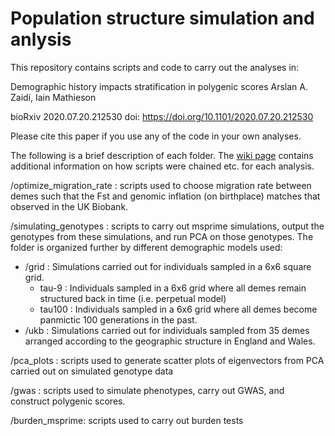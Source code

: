 # Population structure simulation and anlysis

This repository contains scripts and code to carry out the analyses in:

Demographic history impacts stratification in polygenic scores
Arslan A. Zaidi, Iain Mathieson

bioRxiv 2020.07.20.212530
doi: https://doi.org/10.1101/2020.07.20.212530

Please cite this paper if you use any of the code in your own analyses.

The following is a brief description of each folder. The [wiki page](https://github.com/Arslan-Zaidi/popstructure/wiki) contains additional information on how scripts were chained etc. for each analysis.

/optimize_migration_rate : scripts used to choose migration rate between demes such that the Fst and genomic inflation (on birthplace) matches that observed in the UK Biobank.

/simulating_genotypes : scripts to carry out msprime simulations, output the genotypes from these simulations, and run PCA on those genotypes. The folder is organized further by different demographic models used:
  - /grid : Simulations carried out for individuals sampled in a 6x6 square grid.
    - tau-9 : Individuals sampled in a 6x6 grid where all demes remain structured back in time (i.e. perpetual model)
    - tau100 : Individuals sampled in a 6x6 grid where all demes become panmictic 100 generations in the past.
  - /ukb : Simulations carried out for individuals sampled from 35 demes arranged according to the geographic structure in England and Wales.

/pca_plots : scripts used to generate scatter plots of eigenvectors from PCA carried out on simulated genotype data

/gwas : scripts used to simulate phenotypes, carry out GWAS, and construct polygenic scores.

/burden_msprime: scripts used to carry out burden tests


